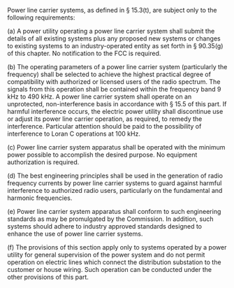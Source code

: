 Power line carrier systems, as defined in § 15.3(t), are subject only to the following requirements:

(a) A power utility operating a power line carrier system shall submit the details of all existing systems plus any proposed new systems or changes to existing systems to an industry-operated entity as set forth in § 90.35(g) of this chapter. No notification to the FCC is required.

(b) The operating parameters of a power line carrier system (particularly the frequency) shall be selected to achieve the highest practical degree of compatibility with authorized or licensed users of the radio spectrum. The signals from this operation shall be contained within the frequency band 9 kHz to 490 kHz. A power line carrier system shall operate on an unprotected, non-interference basis in accordance with § 15.5 of this part. If harmful interference occurs, the electric power utility shall discontinue use or adjust its power line carrier operation, as required, to remedy the interference. Particular attention should be paid to the possibility of interference to Loran C operations at 100 kHz.
                                    

(c) Power line carrier system apparatus shall be operated with the minimum power possible to accomplish the desired purpose. No equipment authorization is required.

(d) The best engineering principles shall be used in the generation of radio frequency currents by power line carrier systems to guard against harmful interference to authorized radio users, particularly on the fundamental and harmonic frequencies.

(e) Power line carrier system apparatus shall conform to such engineering standards as may be promulgated by the Commission. In addition, such systems should adhere to industry approved standards designed to enhance the use of power line carrier systems.

(f) The provisions of this section apply only to systems operated by a power utility for general supervision of the power system and do not permit operation on electric lines which connect the distribution substation to the customer or house wiring. Such operation can be conducted under the other provisions of this part.

